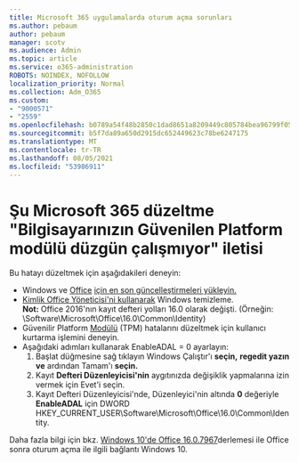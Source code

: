 ```yaml
---
title: Microsoft 365 uygulamalarda oturum açma sorunları
ms.author: pebaum
author: pebaum
manager: scotv
ms.audience: Admin
ms.topic: article
ms.service: o365-administration
ROBOTS: NOINDEX, NOFOLLOW
localization_priority: Normal
ms.collection: Adm_O365
ms.custom:
- "9000571"
- "2559"
ms.openlocfilehash: b0789a54f48b2850c1dad8651a8209449c805784bea96799f05e67c4bc43fdb0
ms.sourcegitcommit: b5f7da89a650d2915dc652449623c78be6247175
ms.translationtype: MT
ms.contentlocale: tr-TR
ms.lasthandoff: 08/05/2021
ms.locfileid: "53986911"
---
```

# <a name="fixing-the-microsoft-365-apps-your-computers-trusted-platform-module-is-not-functioning-properly-message"></a>Şu Microsoft 365 düzeltme "Bilgisayarınızın Güvenilen Platform modülü düzgün çalışmıyor" iletisi

Bu hatayı düzeltmek için aşağıdakileri deneyin:

- Windows ve [Office](https://support.microsoft.com/help/4027667/windows-10-update) [için en son güncelleştirmeleri yükleyin.](https://support.office.com/article/update-office-and-your-computer-with-microsoft-update-2ab296f3-7f03-43a2-8e50-46de917611c5)
- [Kimlik Office Yöneticisi'ni kullanarak](https://docs.microsoft.com/office/troubleshoot/office-suite-issues/another-account-already-signed-in#step-4-clear-cached-credentials-on-the-computer) Windows temizleme.<br/>
    **Not:** Office 2016'nın kayıt defteri yolları 16.0 olarak değişti. (Örneğin: \Software\Microsoft\Office\16.0\Common\Identity\)
- Güvenilir Platform [Modülü](https://docs.microsoft.com/office365/troubleshoot/administration/connection-issue-when-sign-in-office-2016#symptom-2) (TPM) hatalarını düzeltmek için kullanıcı kurtarma işlemini deneyin.
- Aşağıdaki adımları kullanarak EnableADAL = 0 ayarlayın:  
    1. Başlat düğmesine sağ tıklayın Windows Çalıştır'ı **seçin,** **regedit yazın ve** ardından Tamam'ı **seçin.**
    2. Kayıt **Defteri Düzenleyicisi'nin** aygıtınızda değişiklik yapmalarına izin vermek için Evet'i seçin.
    3. Kayıt Defteri Düzenleyicisi'nde, Düzenleyici'nin altında **0** değeriyle **EnableADAL** için DWORD HKEY_CURRENT_USER\Software\Microsoft\Office\16.0\Common\Identity.

Daha fazla bilgi için bkz. [Windows 10'de Office 16.0.7967](https://docs.microsoft.com/office365/troubleshoot/administration/connection-issue-when-sign-in-office-2016)derlemesi ile Office sonra oturum açma ile ilgili bağlantı Windows 10.